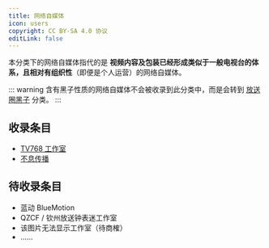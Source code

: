 ```yaml
---
title: 网络自媒体
icon: users
copyright: CC BY-SA 4.0 协议
editLink: false
---
```


本分类下的网络自媒体指代的是 **视频内容及包装已经形成类似于一般电视台的体系，且相对有组织性**（即便是个人运营）的网络自媒体。

::: warning
含有黑子性质的网络自媒体不会被收录到此分类中，而是会转到 [放送圈黑子](/web-fair/tv-broadcasting-weirdo/README.md) 分类。
:::

## 收录条目

- [TV768 工作室](tv768-studio.md)
- [不息传播](buxi.md)

## 待收录条目

- 蓝动 BlueMotion
- QZCF / 钦州放送钟表迷工作室
- 该图片无法显示工作室（待商榷）
- ……